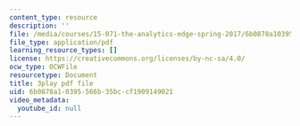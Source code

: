 ```yaml
---
content_type: resource
description: ''
file: /media/courses/15-071-the-analytics-edge-spring-2017/6b0878a10395566b35bccf1909149021_BvZlP1ZyToo.pdf
file_type: application/pdf
learning_resource_types: []
license: https://creativecommons.org/licenses/by-nc-sa/4.0/
ocw_type: OCWFile
resourcetype: Document
title: 3play pdf file
uid: 6b0878a1-0395-566b-35bc-cf1909149021
video_metadata:
  youtube_id: null
---
```

